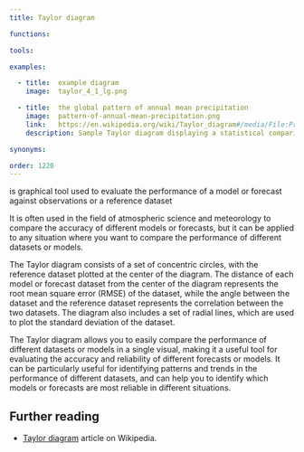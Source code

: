 ```yaml
---
title: Taylor diagram

functions:

tools:

examples:

  - title:  example diagram
    image:  taylor_4_1_lg.png

  - title:  the global pattern of annual mean precipitation
    image:  pattern-of-annual-mean-precipitation.png
    link:   https://en.wikipedia.org/wiki/Taylor_diagram#/media/File:Primer_fig1a.svg
    description: Sample Taylor diagram displaying a statistical comparison with observations of eight model estimates of the global pattern of annual mean precipitation.

synonyms:

order: 1220
---
```


 is graphical tool used to evaluate the performance of a model or forecast against observations or a reference dataset

<!--more-->

It is often used in the field of atmospheric science and meteorology to compare the accuracy of different models or forecasts, but it can be applied to any situation where you want to compare the performance of different datasets or models.

The Taylor diagram consists of a set of concentric circles, with the reference dataset plotted at the center of the diagram. The distance of each model or forecast dataset from the center of the diagram represents the root mean square error (RMSE) of the dataset, while the angle between the dataset and the reference dataset represents the correlation between the two datasets. The diagram also includes a set of radial lines, which are used to plot the standard deviation of the dataset.

The Taylor diagram allows you to easily compare the performance of different datasets or models in a single visual, making it a useful tool for evaluating the accuracy and reliability of different forecasts or models. It can be particularly useful for identifying patterns and trends in the performance of different datasets, and can help you to identify which models or forecasts are most reliable in different situations.

[//]: # (Written by GPT-3 chat, @todo re-write)

## Further reading
- [Taylor diagram](https://en.wikipedia.org/wiki/Taylor_diagram) article on Wikipedia.
